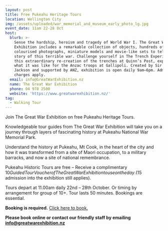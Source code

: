 ```yaml
---
layout: post
title: Free Pukeahu Heritage Tours
location: Wellington City
img: /assets/uploaded/war_memorial_and_museum_early_photo_lg.jpg
event_date: 11am 22-28 Oct
host:
  blurb: >-
    Sense the hardship, heroism and tragedy of World War I. The Great War
    Exhibition includes a remarkable collection of objects, hundreds of
    colourised photographs, miniature models and movie-like sets to tell the
    story of this terrible war. Challenge yourself in The Trench Experience! In
    this extraordinary re-creation of the trenches at Quinn’s Post, experience
    what it was like for the Anzac troops at Gallipoli. Created by Sir Peter
    Jackson and supported by ANZ, exhibition is open daily 9am–6pm. Admission
    charges apply.
  email: info@GreatWarExhibition.nz
  name: The Great War Exhibition
  phone: 04 978 2500
  website: 'https://www.greatwarexhibition.nz/'
tag:
  - Walking Tour
---
```

Join The Great War Exhibition on free Pukeahu Heritage Tours.

Knowledgeable tour guides from The Great War Exhibition will take you on a journey through layers of fascinating history at Pukeahu National War Memorial Park. 

Understand the history at Pukeahu, Mt Cook, in the heart of the city and how it was transformed from a site of Maori occupation, to a military barracks, and now a site of national remembrance.

Pukeahu Historic Tours are free – Receive a complimentary $10 Guided Tour Voucher of The Great War Exhibition to use on the day. ($15 admission into the exhibition still applies).

Tours depart at 11.00am daily 22nd – 28th October. Or timing by arrangement for group of 10+. Tour lasts 50 minutes. Bookings are essential.

**Booking is required.** [Click here to book.](https://greatwarexhibition.rezdy.com/192522/history-at-pukeahu-national-war-memorial-park-tour-great-war-exhibition-entry)

**Please book online or contact our friendly staff by emailing info@greatwarexhibition.nz**
